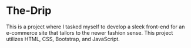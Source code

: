 # The-Drip
This is a project where I tasked myself to develop a sleek front-end for an e-commerce site that tailors to the newer fashion sense. This project utilizes HTML, CSS, Bootstrap, and JavaScript.
